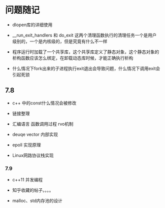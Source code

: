 # 问题随记

- dlopen库的详细使用

- __run_exit_handlers 和 do_exit 这两个清理函数执行的清理任务一个是用户级别的，一个是内核级的，但是究竟有什么不一样

- 程序运行时加载了一个共享库，这个共享库定义了静态对象，这个静态对象的析构函数应该怎么绑定，在卸载动态库时候，才能正确执行析构

- 什么情况下fork出来的子进程执行exit退出会导致问题，什么情况下调用exit会引起死锁

## 7.8

- c++ 中的const什么情况会被修改

- 链接整理

- 汇编语言 函数调用过程 rvo机制

- deuqe vector 内部实现

- epoll 实现原理

- Linux网路协议栈实现

### 7.9

- c++11 并发编程

- 知乎收藏的帖子。。。。

- malloc、std内存池的设计

